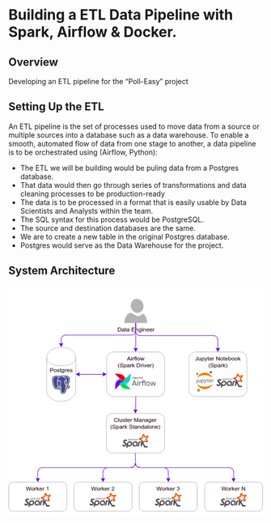 # Building a ETL Data Pipeline with Spark, Airflow & Docker.

## Overview

Developing an ETL pipeline for the “Poll-Easy” project 

## Setting Up the ETL

An ETL pipeline is the set of processes used to move data from a source or multiple sources into a database such as a data warehouse. 
To enable a smooth, automated flow of data from one stage to another, a data pipeline is to be orchestrated using (Airflow, Python):

- The ETL we will be building would be puling data from a Postgres database. 
- That data would then go through series of transformations and data cleaning processes to be production-ready 
- The data is to be processed in a format that is easily usable by Data Scientists and Analysts within the team. 
- The SQL syntax for this process would be PostgreSQL. 
- The source and destination databases are the same.
- We are to create a new table in the original Postgres database. 
- Postgres would serve as the Data Warehouse for the project. 


## System Architecture


![](./doc/architecture.png "Initialize")
